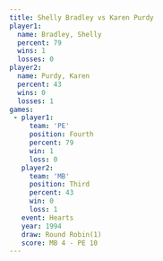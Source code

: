 ```yaml
---
title: Shelly Bradley vs Karen Purdy
player1:               
  name: Bradley, Shelly
  percent: 79          
  wins: 1              
  losses: 0            
player2:               
  name: Purdy, Karen   
  percent: 43          
  wins: 0              
  losses: 1            
games:
 - player1:          
     team: 'PE'      
     position: Fourth
     percent: 79     
     win: 1          
     loss: 0         
   player2:         
     team: 'MB'     
     position: Third
     percent: 43    
     win: 0         
     loss: 1        
   event: Hearts       
   year: 1994          
   draw: Round Robin(1)
   score: MB 4 - PE 10 
---
```


